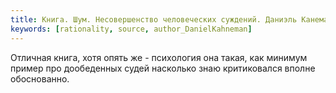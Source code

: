 ```yaml
---
title: Книга. Шум. Несовершенство человеческих суждений. Даниэль Канеман, Оливье Сибони, Касс Р. Санстейл
keywords: [rationality, source, author_DanielKahneman]
---
```


Отличная книга, хотя опять же - психология она такая, как минимум пример про дообеденных судей
насколько знаю критиковался вполне обоснованно.
